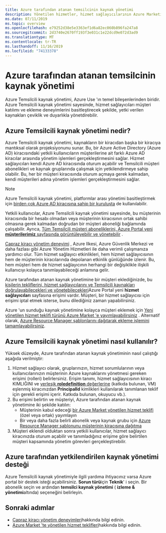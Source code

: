 ```yaml
---
title: Azure tarafından atanan temsilcinin kaynak yönetimi
description: Yönetilen hizmetler, hizmet sağlayıcılarının Azure Marketi 'ndeki müşterilere kaynak yönetimi tekliflerini satmasını sağlar.
ms.date: 07/11/2019
ms.topic: overview
ms.openlocfilehash: e79252d38e5e3363ef1d6a82ec060b896fa247a8
ms.sourcegitcommit: 2d3740e2670ff193f3e031c1e22dcd9e072d3ad9
ms.translationtype: MT
ms.contentlocale: tr-TR
ms.lasthandoff: 11/16/2019
ms.locfileid: "74133378"
---
```

# <a name="azure-delegated-resource-management"></a>Azure tarafından atanan temsilcinin kaynak yönetimi

Azure Temsilcili kaynak yönetimi, Azure Use 'ın temel bileşenlerinden biridir. Azure Temsilcili kaynak yönetimi sayesinde, hizmet sağlayıcıları müşteri katılımı ve ekleme deneyimlerini basitleştirecek şekilde, yetki verilen kaynakları çeviklik ve duyarlıkla yönetdirebilir.

## <a name="what-is-azure-delegated-resource-management"></a>Azure Temsilcili kaynak yönetimi nedir?

Azure Temsilcili kaynak yönetimi, kaynakların bir kiracıdan başka bir kiracıya mantıksal olarak projeksiyonunu sunar. Bu, bir Azure Active Directory (Azure AD) kiracısındaki yetkili kullanıcıların müşterilerine ait farklı Azure AD kiracılar arasında yönetim işlemleri gerçekleştirmesini sağlar. Hizmet sağlayıcıları kendi Azure AD kiracısında oturum açabilir ve Temsilcili müşteri abonelikleri ve kaynak gruplarında çalışmak için yetkilendirmeye sahip olabilir. Bu, her bir müşteri kiracısında oturum açmaya gerek kalmadan, kendi müşterileri adına yönetim işlemleri gerçekleştirmesini sağlar.

> [!NOTE]
> Azure Temsilcili kaynak yönetimi, platformlar arası yönetimi basitleştirmek için [birden çok Azure AD kiracısına sahip bir kuruluşta](enterprise.md) de kullanılabilir.

Yetkili kullanıcılar, Azure Temsilcili kaynak yönetimi sayesinde, bu müşterinin kiracısında bir hesabı olmadan veya müşterinin kiracısının ortak sahibi olmasına gerek kalmadan doğrudan bir müşteri aboneliği bağlamında çalışabilir. Ayrıca, [Tüm Temsilcili müşteri aboneliklerini, Azure Portal yeni **müşterilerimiz** sayfasında görüntüleyebilir ve yönetebilir](../how-to/view-manage-customers.md) .

[Çapraz kiracı yönetim deneyimi](cross-tenant-management-experience.md) , Azure Ilkesi, Azure Güvenlik Merkezi ve daha fazlası gibi Azure Yönetim Hizmetleri ile daha verimli çalışmanıza yardımcı olur. Tüm hizmet sağlayıcı etkinlikleri, hem hizmet sağlayıcısının hem de müşterinin kiracılarında depolanan etkinlik günlüğünde izlenir. Bu, hem müşteri hem de hizmet sağlayıcının herhangi bir değişiklikle ilişkili kullanıcıyı kolayca tanımlayabileceği anlamına gelir.

Azure tarafından atanan kaynak yönetimine bir müşteri eklediğinizde, bu [kişilerin tekliflerini, hizmet sağlayıcılarını ve Temsilcili kaynakları doğrulayabilecekleri ve yönetebilecekleri](../how-to/view-manage-service-providers.md)Azure Portal yeni **hizmet sağlayıcıları** sayfasına erişimi vardır. Müşteri, bir hizmet sağlayıcısı için erişimi iptal etmek isterse, bunu dilediğiniz zaman yapabilirsiniz.

Azure 'un sunduğu kaynak yönetimine kolayca müşteri eklemek için [Yeni yönetilen hizmet teklifi türünü Azure Market 'e yayımlayabilirsiniz](../how-to/publish-managed-services-offers.md) . Alternatif olarak, [Azure Resource Manager şablonlarını dağıtarak ekleme işlemini tamamlayabilirsiniz](../how-to/onboard-customer.md).

## <a name="how-azure-delegated-resource-management-works"></a>Azure Temsilcili kaynak yönetimi nasıl kullanılır?

Yüksek düzeyde, Azure tarafından atanan kaynak yönetiminin nasıl çalıştığı aşağıda verilmiştir:

1. Hizmet sağlayıcı olarak, gruplarınızın, hizmet sorumlularının veya kullanıcılarınızın müşterinin Azure kaynaklarını yönetmesi gereken erişimi (rolleri) belirlersiniz. Erişim tanımı, hizmet sağlayıcısının kiracı KIMLIĞINI ve [yerleşik **roledefinition** değerlerine](https://docs.microsoft.com/azure/role-based-access-control/built-in-roles) (katkıda bulunan, VM) eşlenmiş kiracınızdan **PrincipalId** kimlikleri kullanılarak tanımlanan teklif için gerekli erişimi içerir. Katkıda bulunan, okuyucu vb.).
2. Bu erişimi belirtin ve müşteriyi, Azure tarafından atanan kaynak yönetimine iki şekilde katılın:
   - Müşterinin kabul edeceği [bir Azure Market yönetilen hizmet teklifi](../how-to/publish-managed-services-offers.md) (özel veya ortak) yayımlayın
   - Bir veya daha fazla belirli abonelik veya kaynak grubu için [Azure Resource Manager şablonunu müşterinin kiracısına dağıtma](../how-to/onboard-customer.md)
3. Müşteri eklendi olduktan sonra yetkili kullanıcılar, hizmet sağlayıcı kiracınızda oturum açabilir ve tanımladığınız erişime göre belirtilen müşteri kapsamında yönetim görevleri gerçekleştirebilir.

## <a name="support-for-azure-delegated-resource-management"></a>Azure tarafından yetkilendirilen kaynak yönetimi desteği

Azure Temsilcili kaynak yönetimiyle ilgili yardıma ihtiyacınız varsa Azure portal bir destek isteği açabilirsiniz. **Sorun türü**için **Teknik**' i seçin. Bir abonelik seçin ve ardından **temsilci kaynak yönetimi** ( **izleme & yönetimi**altında) seçeneğini belirleyin.

## <a name="next-steps"></a>Sonraki adımlar

- [Çapraz kiracı yönetim deneyimleri](cross-tenant-management-experience.md)hakkında bilgi edinin.
- [Azure Market 'te yönetilen hizmet teklifleri](managed-services-offers.md)hakkında bilgi edinin.